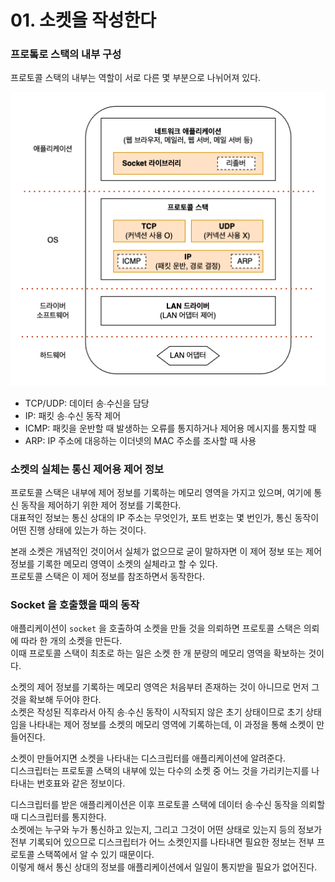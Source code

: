 # 01. 소켓을 작성한다

### 프로톸로 스택의 내부 구성

프로토콜 스택의 내부는 역할이 서로 다른 몇 부분으로 나뉘어져 있다.

![프토토콜 스택 내부](images/IMG_02_01_01.png)

- TCP/UDP: 데이터 송∙수신을 담당
- IP: 패킷 송∙수신 동작 제어
- ICMP: 패킷을 운반할 때 발생하는 오류를 통지하거나 제어용 메시지를 통지할 때
- ARP: IP 주소에 대응하는 이더넷의 MAC 주소를 조사할 때 사용

### 소켓의 실체는 통신 제어용 제어 정보

프로토콜 스택은 내부에 제어 정보를 기록하는 메모리 영역을 가지고 있으며, 여기에 통신 동작을 제어하기 위한 제어 정보를 기록한다.  
대표적인 정보는 통신 상대의 IP 주소는 무엇인가, 포트 번호는 몇 번인가, 통신 동작이 어떤 진행 상태에 있는가 하는 것이다.

본래 소켓은 개념적인 것이어서 실체가 없으므로 굳이 말하자면 이 제어 정보 또는 제어 정보를 기록한 메모리 영역이 소켓의 실체라고 할 수 있다.  
프로토콜 스택은 이 제어 정보를 참조하면서 동작한다.

### Socket 을 호출했을 때의 동작

애플리케이션이 `socket` 을 호출하여 소켓을 만들 것을 의뢰하면 프로토콜 스택은 의뢰에 따라 한 개의 소켓을 만든다.  
이때 프로토콜 스택이 최초로 하는 일은 소켓 한 개 분량의 메모리 영역을 확보하는 것이다.  

소켓의 제어 정보를 기록하는 메모리 영역은 처음부터 존재하는 것이 아니므로 먼저 그것을 확보해 두어야 한다.  
소켓은 작성된 직후라서 아직 송∙수신 동작이 시작되지 않은 초기 상태이므로 초기 상태임을 나타내는 제어 정보를 소켓의 메모리 영역에 기록하는데, 이 과정을 통해 소켓이 만들어진다.

소켓이 만들어지면 소켓을 나타내는 디스크립터를 애플리케이션에 알려준다.  
디스크립터는 프로토콜 스택의 내부에 있는 다수의 소켓 중 어느 것을 가리키는지를 나타내는 번호표와 같은 정보이다.

디스크립터를 받은 애플리케이션은 이후 프로토콜 스택에 데이터 송∙수신 동작을 의뢰할 때 디스크립터를 통지한다.  
소켓에는 누구와 누가 통신하고 있는지, 그리고 그것이 어떤 상태로 있는지 등의 정보가 전부 기록되어 있으므로 디스크립터가 어느 소켓인지를 나타내면 필요한 정보는 전부 프로토콜 스택쪽에서 알 수 있기 때문이다.  
이렇게 해서 통신 상대의 정보를 애플리케이션에서 일일이 통지받을 필요가 없어진다.